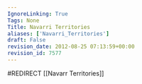 ```yaml
---
IgnoreLinking: True
Tags: None
Title: Navarri Territories
aliases: ['Navarri_Territories']
draft: False
revision_date: 2012-08-25 07:13:59+00:00
revision_id: 7577
---
```


#REDIRECT [[Navarr Territories]]